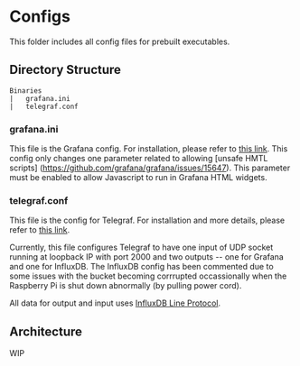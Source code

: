 # Configs
This folder includes all config files for prebuilt executables.


## Directory Structure

```
Binaries
|   grafana.ini
|   telegraf.conf
```

### grafana.ini
This file is the Grafana config. For installation, please refer to [this link](https://grafana.com/docs/grafana/latest/setup-grafana/configure-grafana/). This config only changes one parameter related to allowing [unsafe HMTL scripts] (https://github.com/grafana/grafana/issues/15647). This parameter must be enabled to allow Javascript to run in Grafana HTML widgets.

### telegraf.conf
This file is the config for Telegraf. For installation and more details, please refer to [this link](https://docs.influxdata.com/telegraf/v1.24/configuration/). 

Currently, this file configures Telegraf to have one input of UDP socket running at loopback IP with port 2000 and two outputs -- one for Grafana and one for InfluxDB. The InfluxDB config has been commented due to some issues with the bucket becoming corrrupted occassionally when the Raspberry Pi is shut down abnormally (by pulling power cord).

All data for output and input uses [InfluxDB Line Protocol](https://docs.influxdata.com/influxdb/v1.8/write_protocols/line_protocol_tutorial/).


## Architecture
WIP

